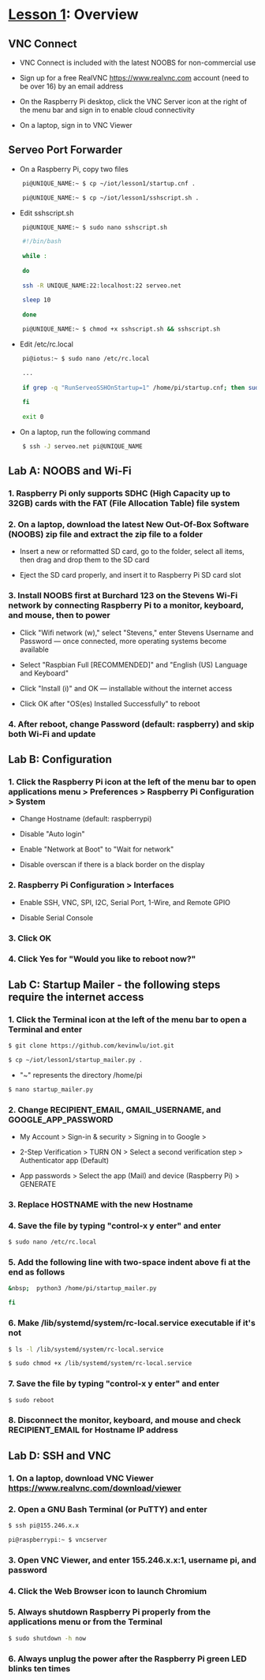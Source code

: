 # <a href="https://goo.gl/4aXo9L">Lesson 1</a>: Overview

## VNC Connect

* VNC Connect is included with the latest NOOBS for non-commercial use

* Sign up for a free RealVNC https://www.realvnc.com account (need to be over 16) by an email address

* On the Raspberry Pi desktop, click the VNC Server icon at the right of the menu bar and sign in to enable cloud connectivity

* On a laptop, sign in to VNC Viewer

## Serveo Port Forwarder

* On a Raspberry Pi, copy two files

```sh
    pi@UNIQUE_NAME:~ $ cp ~/iot/lesson1/startup.cnf .

    pi@UNIQUE_NAME:~ $ cp ~/iot/lesson1/sshscript.sh .
```
* Edit sshscript.sh
```sh
    pi@UNIQUE_NAME:~ $ sudo nano sshscript.sh
```
```sh
    #!/bin/bash
    
    while :
    
    do
    
    ssh -R UNIQUE_NAME:22:localhost:22 serveo.net
    
    sleep 10
    
    done
```
```sh
    pi@UNIQUE_NAME:~ $ chmod +x sshscript.sh && sshscript.sh
```
* Edit /etc/rc.local
```sh
    pi@iotus:~ $ sudo nano /etc/rc.local
```
```sh
    ...
    
    if grep -q "RunServeoSSHOnStartup=1" /home/pi/startup.cnf; then sudo /home/pi/sshscript.sh & 
    
    fi
    
    exit 0
```
* On a laptop, run the following command
```sh
    $ ssh -J serveo.net pi@UNIQUE_NAME
```
## Lab A: NOOBS and Wi-Fi

### 1. Raspberry Pi only supports SDHC (High Capacity up to 32GB) cards with the FAT (File Allocation Table) file system

### 2. On a laptop, download the latest New Out-Of-Box Software (NOOBS) zip file and extract the zip file to a folder

* Insert a new or reformatted SD card, go to the folder, select all items, then drag and drop them to the SD card

* Eject the SD card properly, and insert it to Raspberry Pi SD card slot

### 3. Install NOOBS first at Burchard 123 on the Stevens Wi-Fi network by connecting Raspberry Pi to a monitor, keyboard, and mouse, then to power

* Click "Wifi network (w)," select "Stevens," enter Stevens Username and Password — once connected, more operating systems become available

* Select "Raspbian Full [RECOMMENDED]" and "English (US) Language and Keyboard"

* Click "Install (i)" and OK — installable without the internet access

* Click OK after "OS(es) Installed Successfully" to reboot

### 4. After reboot, change Password (default: raspberry) and skip both Wi-Fi and update

## Lab B: Configuration

### 1. Click the Raspberry Pi icon at the left of the menu bar to open applications menu > Preferences > Raspberry Pi Configuration > System

* Change Hostname (default: raspberrypi)

* Disable "Auto login" 

* Enable "Network at Boot" to "Wait for network"

* Disable overscan if there is a black border on the display

### 2. Raspberry Pi Configuration > Interfaces

* Enable SSH, VNC, SPI, I2C, Serial Port, 1-Wire, and Remote GPIO

* Disable Serial Console

### 3. Click OK

### 4. Click Yes for "Would you like to reboot now?"

## Lab C: Startup Mailer - the following steps require the internet access

### 1. Click the Terminal icon at the left of the menu bar to open a Terminal and enter 

```sh
$ git clone https://github.com/kevinwlu/iot.git

$ cp ~/iot/lesson1/startup_mailer.py .
```
* "~" represents the directory /home/pi
```sh
$ nano startup_mailer.py
```
### 2. Change RECIPIENT_EMAIL, GMAIL_USERNAME, and GOOGLE_APP_PASSWORD

* My Account > Sign-in & security > Signing in to Google > 

* 2-Step Verification > TURN ON > Select a second verification step > Authenticator app (Default)

* App passwords > Select the app (Mail) and device (Raspberry Pi) > GENERATE

### 3. Replace HOSTNAME with the new Hostname

### 4. Save the file by typing "control-x y enter" and enter
```sh
$ sudo nano /etc/rc.local
```
### 5. Add the following line with two-space indent above fi at the end as follows
```sh
&nbsp;  python3 /home/pi/startup_mailer.py

fi
```
### 6. Make /lib/systemd/system/rc-local.service executable if it's not
```sh
$ ls -l /lib/systemd/system/rc-local.service

$ sudo chmod +x /lib/systemd/system/rc-local.service
```
### 7. Save the file by typing "control-x y enter" and enter
```sh
$ sudo reboot
```
### 8. Disconnect the monitor, keyboard, and mouse and check RECIPIENT_EMAIL for Hostname IP address

## Lab D: SSH and VNC

### 1. On a laptop, download VNC Viewer https://www.realvnc.com/download/viewer

### 2. Open a GNU Bash Terminal (or PuTTY) and enter
```sh
$ ssh pi@155.246.x.x

pi@raspberrypi:~ $ vncserver
```
### 3. Open VNC Viewer, and enter 155.246.x.x:1, username pi, and password

### 4. Click the Web Browser icon to launch Chromium

### 5. Always shutdown Raspberry Pi properly from the applications menu or from the Terminal
```sh
$ sudo shutdown -h now
```
### 6. Always unplug the power after the Raspberry Pi green LED blinks ten times
